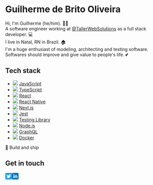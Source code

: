 # Guilherme de Brito Oliveira
Hi, I'm Guilherme (he/him). :technologist: <br />
A software engineer working at [@TallerWebSolutions](https://github.com/TallerWebSolutions) as a full stack developer. :computer: <br />
I live in Natal, RN in Brazil. :house: <br />
I'm a huge enthusiast of modeling, architecting and testing software. Softwares should improve and give value to people's life. 💕

## Tech stack
- <img src="https://upload.wikimedia.org/wikipedia/commons/6/6a/JavaScript-logo.png" height="20px" /> [JavaScript](https://developer.mozilla.org/en-US/docs/Web/JavaScript)
- <img src="https://miro.medium.com/max/816/1*mn6bOs7s6Qbao15PMNRyOA.png" height="20px" /> [TypeScript](https://github.com/microsoft/TypeScript)
- <img src="https://reactnative.dev/img/header_logo.svg" height="15px" /> [React](https://github.com/facebook/react)
- <img src="https://encrypted-tbn0.gstatic.com/images?q=tbn%3AANd9GcT_aOiBE0YqZ0HYiasvYO5-ViKVnYzEBvhzpw&usqp=CAU" height="15px" /> [React Native](https://github.com/facebook/react-native)
- <img src="https://upload.wikimedia.org/wikipedia/commons/thumb/8/8e/Nextjs-logo.svg/800px-Nextjs-logo.svg.png" height="15px" /> [Next.js](https://github.com/zeit/next.js/)
- <img src="https://seeklogo.com/images/J/jest-logo-F9901EBBF7-seeklogo.com.png" height="15px" /> [Jest](https://github.com/facebook/jest)
- <img src="https://testing-library.com/img/octopus-128x128.png" height="15px" /> [Testing Library](https://github.com/testing-library)
- <img src="https://nodejs.org/static/images/logo-hexagon-card.png" height="20px" /> [Node.js](https://github.com/nodejs/node)
- <img src="https://miro.medium.com/max/450/1*17U-yzBfoMgkFpuawnmUnw.png" height="20px" /> [GraphQL](https://github.com/graphql)
- <img src="https://www.docker.com/sites/default/files/d8/2019-07/Moby-logo.png" height="15px" /> [Docker](https://github.com/docker)

🚀 Build and ship

## Get in touch
<a href="https://twitter.com/guilhermedeoli_">
  <img align="left" alt="Vedant Jajoo Twitter" width="21px" src="https://raw.githubusercontent.com/edent/SuperTinyIcons/099dc12b59179d07d534069bc8551718f786d91a/images/svg/twitter.svg" />
</a>
<a href="https://www.linkedin.com/in/contatoguilhermedeoliveira/">
  <img align="left" alt="Vedant Jajoo Linkdin" width="21px" src="https://raw.githubusercontent.com/edent/SuperTinyIcons/099dc12b59179d07d534069bc8551718f786d91a/images/svg/linkedin.svg" />
</a>

